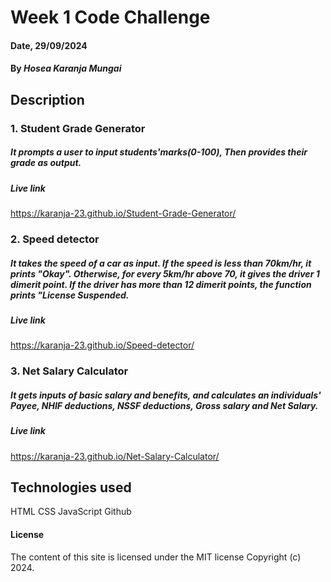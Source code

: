 # Week 1 Code Challenge

#### Date, 29/09/2024

#### By *Hosea Karanja Mungai*

## Description

### 1. Student Grade Generator

##### It prompts a user to input students'marks(0-100),  Then provides their grade as output.
##### Live link 
https://karanja-23.github.io/Student-Grade-Generator/

### 2. Speed detector

##### It takes the speed of a car as input. If the speed is less than 70km/hr, it prints "Okay". Otherwise, for every 5km/hr above 70, it gives the driver 1 dimerit point. If the driver has more than 12 dimerit points, the function prints "License Suspended.

##### Live link
https://karanja-23.github.io/Speed-detector/

### 3. Net Salary Calculator

##### It gets inputs of basic salary and benefits, and calculates an individuals' Payee, NHIF deductions, NSSF deductions, Gross salary and Net Salary.

##### Live link
https://karanja-23.github.io/Net-Salary-Calculator/


## Technologies used
HTML
CSS
JavaScript
Github

#### License
The content of this site is licensed under the MIT license
Copyright (c) 2024.


